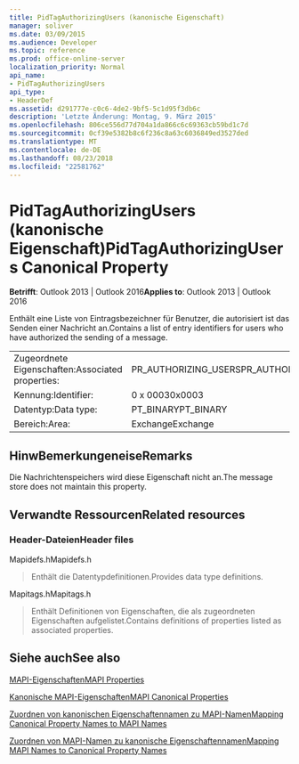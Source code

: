 ```yaml
---
title: PidTagAuthorizingUsers (kanonische Eigenschaft)
manager: soliver
ms.date: 03/09/2015
ms.audience: Developer
ms.topic: reference
ms.prod: office-online-server
localization_priority: Normal
api_name:
- PidTagAuthorizingUsers
api_type:
- HeaderDef
ms.assetid: d291777e-c0c6-4de2-9bf5-5c1d95f3db6c
description: 'Letzte Änderung: Montag, 9. März 2015'
ms.openlocfilehash: 806ce556d77d704a1da866c6c69363cb59bd1c7d
ms.sourcegitcommit: 0cf39e5382b8c6f236c8a63c6036849ed3527ded
ms.translationtype: MT
ms.contentlocale: de-DE
ms.lasthandoff: 08/23/2018
ms.locfileid: "22581762"
---
```

# <a name="pidtagauthorizingusers-canonical-property"></a><span data-ttu-id="c0e97-103">PidTagAuthorizingUsers (kanonische Eigenschaft)</span><span class="sxs-lookup"><span data-stu-id="c0e97-103">PidTagAuthorizingUsers Canonical Property</span></span>

  
  
<span data-ttu-id="c0e97-104">**Betrifft**: Outlook 2013 | Outlook 2016</span><span class="sxs-lookup"><span data-stu-id="c0e97-104">**Applies to**: Outlook 2013 | Outlook 2016</span></span> 
  
<span data-ttu-id="c0e97-105">Enthält eine Liste von Eintragsbezeichner für Benutzer, die autorisiert ist das Senden einer Nachricht an.</span><span class="sxs-lookup"><span data-stu-id="c0e97-105">Contains a list of entry identifiers for users who have authorized the sending of a message.</span></span>
  
|||
|:-----|:-----|
|<span data-ttu-id="c0e97-106">Zugeordnete Eigenschaften:</span><span class="sxs-lookup"><span data-stu-id="c0e97-106">Associated properties:</span></span>  <br/> |<span data-ttu-id="c0e97-107">PR_AUTHORIZING_USERS</span><span class="sxs-lookup"><span data-stu-id="c0e97-107">PR_AUTHORIZING_USERS</span></span>  <br/> |
|<span data-ttu-id="c0e97-108">Kennung:</span><span class="sxs-lookup"><span data-stu-id="c0e97-108">Identifier:</span></span>  <br/> |<span data-ttu-id="c0e97-109">0 x 0003</span><span class="sxs-lookup"><span data-stu-id="c0e97-109">0x0003</span></span>  <br/> |
|<span data-ttu-id="c0e97-110">Datentyp:</span><span class="sxs-lookup"><span data-stu-id="c0e97-110">Data type:</span></span>  <br/> |<span data-ttu-id="c0e97-111">PT_BINARY</span><span class="sxs-lookup"><span data-stu-id="c0e97-111">PT_BINARY</span></span>  <br/> |
|<span data-ttu-id="c0e97-112">Bereich:</span><span class="sxs-lookup"><span data-stu-id="c0e97-112">Area:</span></span>  <br/> |<span data-ttu-id="c0e97-113">Exchange</span><span class="sxs-lookup"><span data-stu-id="c0e97-113">Exchange</span></span>  <br/> |
   
## <a name="remarks"></a><span data-ttu-id="c0e97-114">HinwBemerkungeneise</span><span class="sxs-lookup"><span data-stu-id="c0e97-114">Remarks</span></span>

<span data-ttu-id="c0e97-115">Die Nachrichtenspeichers wird diese Eigenschaft nicht an.</span><span class="sxs-lookup"><span data-stu-id="c0e97-115">The message store does not maintain this property.</span></span>
  
## <a name="related-resources"></a><span data-ttu-id="c0e97-116">Verwandte Ressourcen</span><span class="sxs-lookup"><span data-stu-id="c0e97-116">Related resources</span></span>

### <a name="header-files"></a><span data-ttu-id="c0e97-117">Header-Dateien</span><span class="sxs-lookup"><span data-stu-id="c0e97-117">Header files</span></span>

<span data-ttu-id="c0e97-118">Mapidefs.h</span><span class="sxs-lookup"><span data-stu-id="c0e97-118">Mapidefs.h</span></span>
  
> <span data-ttu-id="c0e97-119">Enthält die Datentypdefinitionen.</span><span class="sxs-lookup"><span data-stu-id="c0e97-119">Provides data type definitions.</span></span>
    
<span data-ttu-id="c0e97-120">Mapitags.h</span><span class="sxs-lookup"><span data-stu-id="c0e97-120">Mapitags.h</span></span>
  
> <span data-ttu-id="c0e97-121">Enthält Definitionen von Eigenschaften, die als zugeordneten Eigenschaften aufgelistet.</span><span class="sxs-lookup"><span data-stu-id="c0e97-121">Contains definitions of properties listed as associated properties.</span></span>
    
## <a name="see-also"></a><span data-ttu-id="c0e97-122">Siehe auch</span><span class="sxs-lookup"><span data-stu-id="c0e97-122">See also</span></span>



[<span data-ttu-id="c0e97-123">MAPI-Eigenschaften</span><span class="sxs-lookup"><span data-stu-id="c0e97-123">MAPI Properties</span></span>](mapi-properties.md)
  
[<span data-ttu-id="c0e97-124">Kanonische MAPI-Eigenschaften</span><span class="sxs-lookup"><span data-stu-id="c0e97-124">MAPI Canonical Properties</span></span>](mapi-canonical-properties.md)
  
[<span data-ttu-id="c0e97-125">Zuordnen von kanonischen Eigenschaftennamen zu MAPI-Namen</span><span class="sxs-lookup"><span data-stu-id="c0e97-125">Mapping Canonical Property Names to MAPI Names</span></span>](mapping-canonical-property-names-to-mapi-names.md)
  
[<span data-ttu-id="c0e97-126">Zuordnen von MAPI-Namen zu kanonische Eigenschaftennamen</span><span class="sxs-lookup"><span data-stu-id="c0e97-126">Mapping MAPI Names to Canonical Property Names</span></span>](mapping-mapi-names-to-canonical-property-names.md)

